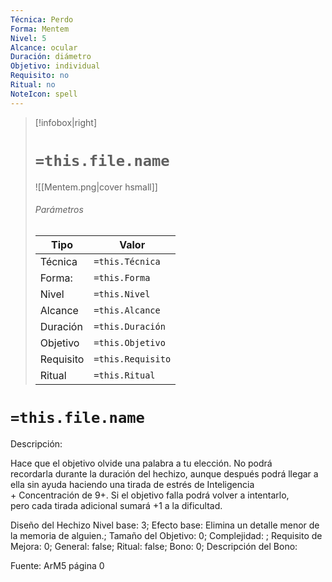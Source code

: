 ```yaml
---
Técnica: Perdo
Forma: Mentem
Nivel: 5
Alcance: ocular 
Duración: diámetro  
Objetivo: individual
Requisito: no
Ritual: no
NoteIcon: spell
---
```


> [!infobox|right]
> # `=this.file.name`
> ![[Mentem.png|cover hsmall]]
> ###### Parámetros
> Tipo |  Valor |
> ---|---|
> Técnica  | `=this.Técnica`  |
> Forma: | `=this.Forma`  |
> Nivel | `=this.Nivel`  |
> Alcance | `=this.Alcance` |
> Duración | `=this.Duración` |
> Objetivo | `=this.Objetivo` |
> Requisito | `=this.Requisito` |
> Ritual | `=this.Ritual` |

# `=this.file.name`
Descripción: <p>Hace que el objetivo olvide una palabra a tu elección. No podrá recordarla durante la duración del hechizo, aunque después podrá llegar a ella sin ayuda haciendo una tirada de estrés de Inteligencia + Concentración de 9+. Si el objetivo falla podrá volver a intentarlo, pero cada tirada adicional sumará +1 a la dificultad.</p>

Diseño del Hechizo
Nivel base: 3; Efecto base: Elimina un detalle menor de la memoria de alguien.;  Tamaño del Objetivo: 0; Complejidad: ; Requisito de Mejora: 0; General: false; Ritual: false; Bono: 0; Descripción del Bono: 

Fuente: ArM5 página 0